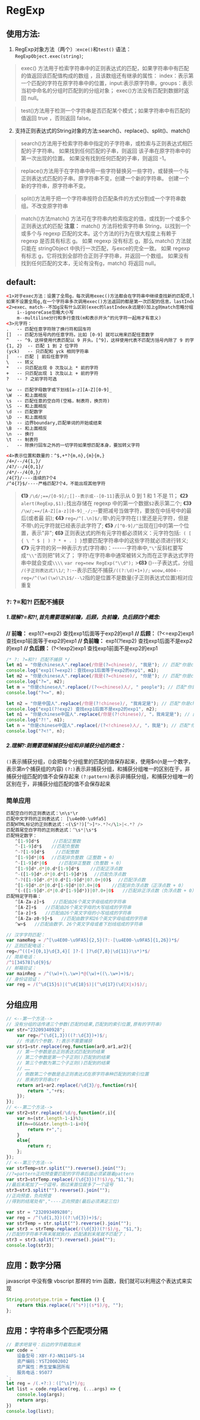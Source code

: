 # RegExp
## 使用方法:
1. RegExp对象方法（两个）:`exce()`和`test()`
语法：`RegExpObject.exec(string)`;
  >exec() 方法用于检索字符串中的正则表达式的匹配，如果字符串中有匹配的值返回该匹配值构成的数组 ，且该数组还有继承的属性：
  index：表示第一个匹配的字符在原字符串中的位置，input:表示原字符串，groups：表示当初中命名的分组时匹配到的分组对象；
  exec()方法没有匹配到数据时返回 null。

  >test()方法用于检测一个字符串是否匹配某个模式；如果字符串中有匹配的值返回 true ，否则返回 false。

2. 支持正则表达式的String对象的方法:search()、replace()、split()、match()
  >search()方法用于检索字符串中指定的子字符串，或检索与正则表达式相匹配的子字符串。
  如果找到任何匹配的子串，则返回 该子串在原字符串中的第一次出现的位置。
  如果没有找到任何匹配的子串，则返回 -1。

  >replace()方法用于在字符串中用一些字符替换另一些字符，或替换一个与正则表达式匹配的子串。原字符串不变，创建一个新的字符串。
  创建一个新的字符串，原字符串不变。

  >split()方法用于把一个字符串按符合匹配条件的方式分割成一个字符串数组。不改变原字符串

  >match()方法match() 方法可在字符串内检索指定的值，或找到一个或多个正则表达式的匹配
  >**注意：** 
  match() 方法将检索字符串 String，以找到一个或多个与 regexp 匹配的文本。这个方法的行为在很大程度上有赖于 regexp 是否具有标志 g。
  如果 regexp 没有标志 g，那么 match() 方法就只能在 stringObject 中执行一次匹配，与exce的完全一致。
  如果 regexp 有标志 g，它将找到全部符合正则子字符串，并返回一个数组。
  如果没有找到任何匹配的文本，无论有没有g，match() 将返回 null。

## default:
```html
<1>对于exec方法：设置了全局g，每次调用exec()方法都会在字符串中继续查找新的匹配项,lastIndex属性值每次调用都会增加，直到找不到null,lastIndex==0;
如果不设置全局g,在一个字符串多次调用exec()方法返回的都是第一次匹配的信息，lastIndex==0;
<2>exec、match--不加g没有什么区别(exec的lastIndex永远是0)加上g则match忽略分组直接把总正则全部找出来；
    i--ignoreCase忽略大小写
    m--multiline分行和多行查找(m和表示开头^的元字符一起用才有意义)
<3>元字符：
.	-- 匹配任意字符除了换行符和回车符
[]	-- 匹配方括号内的任意字符。比如 [0-9] 就可以用来匹配任意数字
^	-- ^9，这样使用代表匹配以 9 开头。[^9]，这样使用代表不匹配方括号内除了 9 的字符
{1, 2}	-- 匹配 1 到 2 位字符
(yck)	-- 只匹配和 yck 相同字符串
|	-- 匹配 | 前后任意字符
\	-- 转义
*	-- 只匹配出现 0 次及以上 * 前的字符
+	-- 只匹配出现 1 次及以上 + 前的字符
?	-- ? 之前字符可选

\w	-- 匹配字母数字或下划线[a-z][A-Z][0-9]_
\W	-- 和上面相反
\s	-- 匹配任意的空白符(空格，制表符，换页符)
\S	-- 和上面相反
\d	-- 匹配数字
\D	-- 和上面相反
\b	-- 边界boundary,匹配单词的开始或结束
\B	-- 和上面相反
\n	-- 换行
\t	-- 制表符
. 	-- 除换行回车之外的一切字符如果想匹配本身，要加转义字符

<4>表示位置和数量的：^$,+*?{m,n},{m}{m,}
/4+/--/4{1,}/
/4?/--/4{0,1}/
/4*/--/4{0,}/
/4{7}/----连续的7个4
/^4{7}$/----严格匹配7个4，不能出现其他字符
```

> **《1》** `/\d/;==/[0-9]/;[]--表示或--[0-11]`表示从 0 到 1 和 1 不是 11；
> **《2》** `alert(RegExp,$1);`找出存储在 regexp 中的第一个数据`$2`表示第二个;
> **《3》** `/\w/;==/[A-Z][a-z][0-9]_-/;`--要把减号当做字符，要放在中括号中的最后(或者最 前);
> **《4》** `reg=/^[.\n]$/;`带`\`的元字符在`[]`里还是元字符，但是不带`\`的元字符就已经表示此字符了;
> **《5》** `/[^0-9]/^`出现在[]中的第一个位置，表示"非";
> **《6》** 正则表达式的所有元字符都必须转义：元字符包括:` ( [ { \ ^ $ | ) ? * + . ] }`想要匹配字符串中的这些字符就必须进行转义;
> **《7》** 元字符的另一种表示方式(字符串)：------字符串中,`"\"`反斜杠要写成`"\\"`否则把"转义了；
> 字符\在字符串中通常被转义为而在正字表达式字符串中就会变成`\\\\`
> `var reg=new RegExp("\\d");` >**《8》** ()--子表达式，分组
> `/(子正则表达式)\1/`;
> `?:`--表示匹配不捕获`/((?:\d)+1+)/;`
> `woow,4004--reg=/^(\w)(\w)\2\1$/--\2`指的是位置不是数量(子正则表达式位置)相对应重复

### ?: ?=和?! 匹配不捕获
##### 1.理解?=和?!,首先需要理解前瞻，后顾，负前瞻，负后顾四个概念:

**// 前瞻：**
exp1(?=exp2) 查找exp1后面等于exp2的exp1
**// 后顾：**
(?<=exp2)exp1 查找exp1前面等于exp2的exp1
**// 负前瞻：**
exp1(?!exp2) 查找exp1后面不是exp2的exp1
**// 负后顾：**
(?<!exp2)exp1 查找exp1前面不是exp2的exp1

```javascript
/* ?: ?=和?! 匹配不捕获 */
let m1 = "你是chinese人".replace(/你是(?=chinese)/, "我是"); // 匹配"你是chinese人"中的“你是”后面=“chinese”的“你是”，将其替换为我是，结果为：我是chinese人
console.log("exp1(?=exp2)：查找exp1后面等于exp2的exp1", m1);
let m2 = "你是chinese人".replace(/我是(?=chinese)/, "你是"); // 匹配"你是chinese人"中的“我是”后面=“chinese”的“我是”，字符串中chinese前边是你是，所以不能匹配
console.log("?=", m2);
let m = "你是chinese人".replace(/(?<=chinese)人/, " people"); // 匹配"你是chinese人"中的“人”前面=“chinese”的“人”，将其替换为 people，结果为：你是chinese people
console.log("?<=", m);

let n2 = "你是中国人".replace(/你是(?!chinese)/, "我肯定是"); // 匹配"你是chinese人"中"你是"后面非chinese的你是，将其替换为我肯定是，结果为：我肯定是中国人
console.log("exp1(?!exp2) 查找exp1后面不是exp2的exp1", n2);
let n1 = "你是chinese中国人".replace(/你是(?!chinese)/, "，我肯定是"); // 匹配"你是chinese人"中"你是"后面非chinese的你是，字符串中你是后边是chinese，所以不能匹配
console.log("?!", n1);
let n = "你是chinese中国人".replace(/(?<!chinese)人/, "，我是"); // 匹配"你是chinese人"中"人"前面非chinese的中国，将其替换为的，结果为：你是chinese中国，我是
console.log("?<!", n);
```

##### 2.理解?:则需要理解捕获分组和非捕获分组的概念：
`()`表示捕获分组，()会把每个分组里的匹配的值保存起来，使用$n(n是一个数字，表示第n个捕获组的内容)
`(?:)`表示非捕获分组，和捕获分组唯一的区别在于，非捕获分组匹配的值不会保存起来
 `(?:pattern)`表示非捕获分组，和捕获分组唯一的区别在于，非捕获分组匹配的值不会保存起来

### 简单应用
```javascript
匹配空白行的正则表达式：\n\s*\r
匹配中文字符的正则表达式： [\u4e00-\u9fa5]
匹配HTML标记的正则表达式：<(\S*?)[^>]*>.*?</\1>|<.*? />
匹配首尾空白字符的正则表达式：^\s*|\s*$
匹配特定数字：
　　^[1-9]d*$　 　 //匹配正整数
　　^-[1-9]d*$ 　 //匹配负整数
　　^-?[1-9]d*$　　 //匹配整数
　　^[1-9]d*|0$　 //匹配非负整数（正整数 + 0）
　　^-[1-9]d*|0$　　 //匹配非正整数（负整数 + 0）
　　^[1-9]d*.d*|0.d*[1-9]d*$　　 //匹配正浮点数
　　^-([1-9]d*.d*|0.d*[1-9]d*)$　 //匹配负浮点数
　　^-?([1-9]d*.d*|0.d*[1-9]d*|0?.0+|0)$　 //匹配浮点数
　　^[1-9]d*.d*|0.d*[1-9]d*|0?.0+|0$　　 //匹配非负浮点数（正浮点数 + 0）
　　^(-([1-9]d*.d*|0.d*[1-9]d*))|0?.0+|0$　　//匹配非正浮点数（负浮点数 + 0）
匹配特定字符串：
　　^[A-Za-z]+$　　//匹配由26个英文字母组成的字符串
　　^[A-Z]+$　　//匹配由26个英文字母的大写组成的字符串
　　^[a-z]+$　　//匹配由26个英文字母的小写组成的字符串
　　^[A-Za-z0-9]+$　　//匹配由数字和26个英文字母组成的字符串
　　^w+$　　//匹配由数字、26个英文字母或者下划线组成的字符串
```
```javascript
// 汉字字符匹配：
var nameReg = /^[\u4E00-\u9FA5]{2,5}(?:·[\u4E00-\u9FA5]{1,26})*$/
// 正则匹配电话：
reg=/^(([+]{0,1}\d{3,4}[ ]?-[ ]?\d{7,8}|\d{11})\s*)*$/
// 简易电话：
/^1[34578]\d{9}$/
// 邮箱验证：
var mainReg = /^(\w)+(\.\w+)*@(\w)+((\.\w+)+)$/;
// 身份证验证：
var reg = /(^\d{15}$)|(^\d{18}$)|(^\d{17}(\d|X|x)$)/;
```

## 分组应用
```javascript
// <--第一个方法-->
// 没有分组的话传递三个参数(匹配的结果,匹配到的索引位置,原有的字符串)
var str="23209340928";
    var reg=/^(\d{1,3})((?:\d{3})+)$/;
    // 传递六个参数，?:表示不需要捕获
var str1=str.replace(reg,function(ar0,ar1,ar2){
    // 第一个参数是总正则表达式匹配到的结果
    // 第二个参数是第一个子正则()匹配到的结果
    // 第三个参数为第二个子正则()匹配到的结果
    // ……
    // 倒数第二个参数是总正则表达式在原字符串种匹配到的索引位置
    // 原来的字符串str
    return ar1+ar2.replace(/\d{3}/g,function(rs){
        return ","+rs;
    });
});
// <--第二个方法-->
var str2=str.replace(/\d/g,function(r,i){
    var n=(str.length-1-i)%3;
    if(n==0&&str.length-1-i>0){
        return r+",";
    }
    else{
        return r;
    };
});
// <--第三个方法-->
var strTemp=str.split("").reverse().join("");
//?=pattern正向预查要匹配的字符串后面必须紧跟着pattern
var str3=strTemp.replace(/(\d{3})(?!$)/g,"$1,");
//最后末尾加了一个逗号，倒过来首位就多了一个逗号
str3=str3.split("").reverse().join("");
//正向预查，负向预查
//得到的结尾处有","----正向预查(最后必须满足三位)
```

```javascript
var str = "232093409280";
var reg = /^(\d{1,3})((?:\d{3})+)$/;
var strTemp = str.split("").reverse().join("");
var str3 = strTemp.replace(/(\d{3})(?!$)/g, "$1,");
//匹配的字符串不再末尾就执行，匹配遇到末尾就不匹配了；
str3 = str3.split("").reverse().join("");
console.log(str3);
```

## 应用：数字分隔
javascript 中没有像 vbscript 那样的 trim 函数，我们就可以利用这个表达式来实现
```javascript
String.prototype.trim = function () {
    return this.replace(/(^s*)|(s*$)/g, "");
};
```

## 应用：字符串多个匹配项分隔
```javascript
// 要求吧冒号：后边的字符截取出来
var code = `
    设备型号：XBY-FJ-NN114FS-14
    资产编码：YST20002002
    资产属性：养生堂集团所有
    服务电话：95077
`;
let reg = /(.+?:)：([^\s]*)/g;
let list = code.replace(reg, (...args) => {
    console.log(args);
    return args;
})
console.log(list);
```